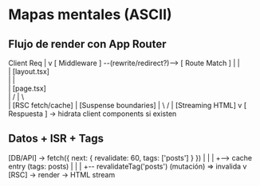 # Mapas mentales (ASCII)

## Flujo de render con App Router

Client Req
   |
   v
[ Middleware ] --(rewrite/redirect?)--> [ Route Match ]
   |                                     |            
   |                                  [layout.tsx]    
   |                                     |            
   |                                  [page.tsx]      
   |                                  /   |   \       
   |                   [RSC fetch/cache]  |  [Suspense boundaries]
   |                                       \         / 
   |                                        [Streaming HTML]
   v
[ Respuesta ] -> hidrata client components si existen

## Datos + ISR + Tags

[DB/API] -> fetch({ next: { revalidate: 60, tags: ['posts'] } })
   |            |
   |            +--> cache entry (tags: posts)
   |                       |
   |                       +-- revalidateTag('posts') (mutación) => invalida
   v
[RSC] -> render -> HTML stream

